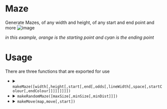 # Maze
Generate Mazes, of any width and height, of any start and end point and more
![image](https://github.com/Y0ursTruly/maze/assets/60293767/b5a1d8aa-9497-4caf-a0f6-d1926711a93c)

_in this example, orange is the starting point and cyan is the ending point_

# Usage
There are three functions that are exported for use
<ul>
  <li>
    <details>
      <summary><code>makeMaze([width[,height[,start[,end[,odds[,lineWidth[,space[,startColour[,endColour]]]]]]]]])</code></summary>
      <ul>
        <li><b>Description: </b>This function generates the maze object based on the arguments given</li>
        <li><b>Returns: </b>
<pre>{
  ...maze column positions(0 through width-1){
    ...maze row positions(0 through height-1){
      N: boolean, //if the position's north end has a wall
      E: boolean, //if the position's east end has a wall
      S: boolean, //if the position's south end has a wall
      W: boolean, //if the position's west end has a wall
      touched: boolean //if a position has already been reached
      //by the time it returns, every point on the maze should have its 'touched' attribute as true
    }
  },
  height: number, //representing the height of the maze
  width: number, //representing the width of the maze
  paths: number, //was a helpful counter during the maze's generatoin but is 0 when returned
  DRAW:{
    s: number, //the size(pixels) of the space inside each maze position
    l: number, //the thickness(pixels) of each line inside the maze
    f: number, //half of the attribute l(pixels)
    ctx: createCanvas(...).getContext('2d') //a property derived from the usage of the npm 'canvas' package
  },
  ODDS:{
    numerator: number, //an integer that's more than 0 and less than denominator
    denominator: number //an integer that satisfies the above description of numerator
  },
  canvas: createCanvas(...), //a property derived from the usage of the npm 'canvas' package
  start: [number/*gx*/,  number/*gy*/], //where one starts the maze
  end: [number/*px*/,  number/*py*/] //where one completes the maze
}</pre>
        </li>
        <li><b>Arguments: </b>
          <ul>
            <li><b>width </b><code>number</code> The width of the maze(amount of columns)</li>
            <li><b>height </b><code>number</code> The height of the maze(amount of rows)</li>
          </ul>
        </li>
      </ul>
    </details>
  </li>
  <li>
    <details>
      <summary><code>makeRandomMaze([maxSize[,minSize[,minDist]]])</code></summary>
      <ul>
        <li><b>Description: </b></li>
        <li><b>Returns: </b>
<pre></pre>
        </li>
        <li><b>Arguments: </b>
          <ul>
            <li><b> </b><code></code> </li>
          </ul>
        </li>
      </ul>
    </details>
  </li>
  <li>
    <details>
      <summary><code>makeMove(map,move[,start])</code></summary>
      <ul>
        <li><b>Description: </b></li>
        <li><b>Returns: </b>
<pre></pre>
        </li>
        <li><b>Arguments: </b>
          <ul>
            <li><b>map </b><code>makeMaze(...)</code> a maze object</li>
          </ul>
        </li>
      </ul>
    </details>
  </li>
</ul>
